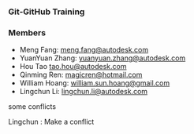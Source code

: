 ### Git-GitHub Training

### Members
 - Meng Fang: meng.fang@autodesk.com
 - YuanYuan Zhang: yuanyuan.zhang@autodesk.com
 - Hou Tao tao.hou@autodesk.com
 - Qinming Ren:  magicren@hotmail.com
 - William Hoang: william.sun.hoang@gmail.com
 - Lingchun Li: lingchun.li@autodesk.com

some conflicts
 
 Lingchun : Make a conflict
 
